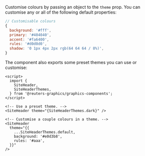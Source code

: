 Customise colours by passing an object to the `theme` prop. You can customise any or all of the following default properties:

```javascript
// Customisable colours
{
  background: '#fff',
  primary: '#404040',
  accent: '#fa6400',
  rules: '#d0d0d0',
  shadow: '0 1px 4px 2px rgb(64 64 64 / 8%)',
}
```

The component also exports some preset themes you can use or customise:

```svelte
<script>
  import {
    SiteHeader,
    SiteHeaderThemes,
  } from '@reuters-graphics/graphics-components';
</script>

<!-- Use a preset theme. -->
<SiteHeader theme="{SiteHeaderThemes.dark}" />

<!-- Customise a couple colours in a theme. -->
<SiteHeader
  theme="{{
    ...SiteHeaderThemes.default,
    background: '#e0d3b8',
    rules: '#aaa',
  }}"
/>
```
